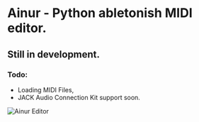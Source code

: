 ﻿# Ainur - Python abletonish MIDI editor.
## Still in development.

### Todo:
- Loading MIDI Files, 
- JACK Audio Connection Kit support soon.


![Ainur Editor](https://i.imgur.com/6HgZ4Xe.png)
